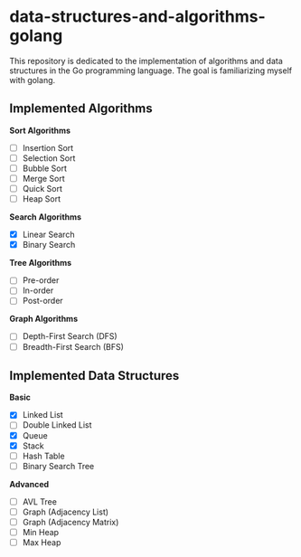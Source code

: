 # data-structures-and-algorithms-golang

This repository is dedicated to the implementation of algorithms and data structures in the Go programming language. The goal is familiarizing myself with golang.

## Implemented Algorithms

**Sort Algorithms**
   - [ ] Insertion Sort
   - [ ] Selection Sort
   - [ ] Bubble Sort
   - [ ] Merge Sort
   - [ ] Quick Sort
   - [ ] Heap Sort

**Search Algorithms**
   - [X] Linear Search
   - [X] Binary Search

**Tree Algorithms**
   - [ ] Pre-order
   - [ ] In-order
   - [ ] Post-order

**Graph Algorithms**
   - [ ] Depth-First Search (DFS)
   - [ ] Breadth-First Search (BFS)

## Implemented Data Structures

**Basic**
   - [X] Linked List
   - [ ] Double Linked List
   - [X] Queue
   - [X] Stack
   - [ ] Hash Table
   - [ ] Binary Search Tree

**Advanced**
   - [ ] AVL Tree
   - [ ] Graph (Adjacency List)
   - [ ] Graph (Adjacency Matrix)
   - [ ] Min Heap
   - [ ] Max Heap